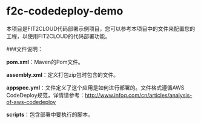 # f2c-codedeploy-demo
本项目是FIT2CLOUD代码部署示例项目，您可以参考本项目中的文件来配置您的工程，以使用FIT2CLOUD的代码部署功能。

###文件说明：  

**pom.xml**：Maven的Pom文件。

**assembly.xml**：定义打包zip包时包含的文件。   

**appspec.yml**：文件定义了这个应用是如何进行部署的。文件格式遵循AWS CodeDeploy规范，详情请参考：http://www.infoq.com/cn/articles/analysis-of-aws-codedeploy  

**scripts**：包含部署中要执行的脚本。
